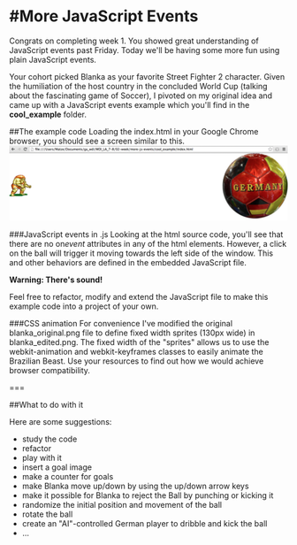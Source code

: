 #More JavaScript Events
=======================
Congrats on completing week 1. You showed great understanding of JavaScript events past Friday. Today we'll be having some more fun using plain JavaScript events.

Your cohort picked Blanka as your favorite Street Fighter 2 character. Given the humiliation of the host country in the concluded World Cup (talking about the fascinating game of Soccer), I pivoted on my original idea and came up with a JavaScript events example which you'll find in the **cool_example** folder.

##The example code
Loading the index.html in your Google Chrome browser, you should see a screen similar to this.
![image](screenshot.png)

###JavaScript events in .js
Looking at the html source code, you'll see that there are no on*event* attributes in any of the html elements. However, a click on the ball will trigger it moving towards the left side of the window. This and other behaviors are defined in the embedded JavaScript file.

**Warning: There's sound!**

Feel free to refactor, modify and extend the JavaScript file to make this example code into a project of your own.


###CSS animation
For convenience I've modified the original blanka_original.png file to define fixed width sprites (130px wide) in blanka_edited.png. The fixed width of the "sprites" allows us to use the webkit-animation and webkit-keyframes classes to easily animate the Brazilian Beast. Use your resources to find out how we would achieve browser compatibility.

===

##What to do with it

Here are some suggestions:

* study the code
* refactor
* play with it
* insert a goal image
* make a counter for goals
* make Blanka move up/down by using the up/down arrow keys
* make it possible for Blanka to reject the Ball by punching or kicking it
* randomize the initial position and movement of the ball
* rotate the ball
* create an "AI"-controlled German player to dribble and kick the ball
* ...
